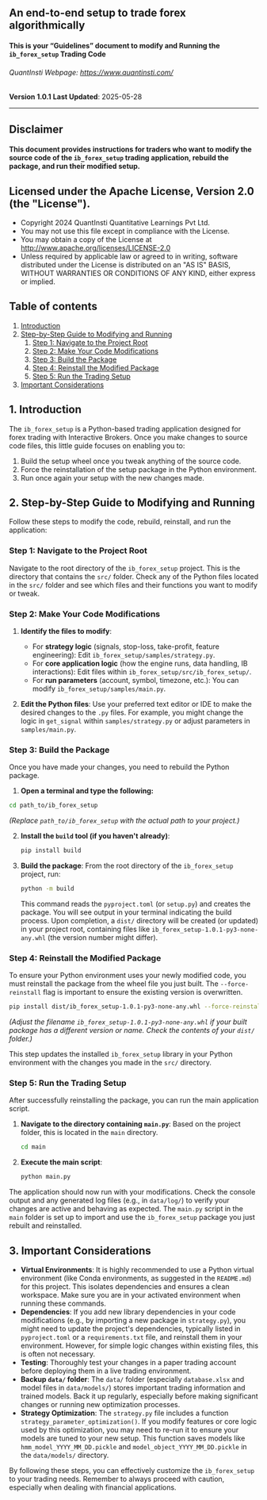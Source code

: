 ## An end-to-end setup to trade forex algorithmically

#### This is your “Guidelines” document to modify and Running the `ib_forex_setup` Trading Code
###### QuantInsti Webpage: https://www.quantinsti.com/

**Version 1.0.1**
**Last Updated**: 2025-05-28

-----

## Disclaimer

#### This document provides instructions for traders who want to modify the source code of the `ib_forex_setup` trading application, rebuild the package, and run their modified setup.

## Licensed under the Apache License, Version 2.0 (the "License"). 
- Copyright 2024 QuantInsti Quantitative Learnings Pvt Ltd. 
- You may not use this file except in compliance with the License. 
- You may obtain a copy of the License at http://www.apache.org/licenses/LICENSE-2.0 
- Unless required by applicable law or agreed to in writing, software distributed under the License is distributed on an "AS IS" BASIS, WITHOUT WARRANTIES OR CONDITIONS OF ANY KIND, either express or implied.

## Table of contents
1.  [Introduction](#introduction)
2.  [Step-by-Step Guide to Modifying and Running](#guide)
    1. [Step 1: Navigate to the Project Root](#navigate)
    2. [Step 2: Make Your Code Modifications](#modify)
    3. [Step 3: Build the Package](#build)
    4. [Step 4: Reinstall the Modified Package](#reinstall)
    5. [Step 5: Run the Trading Setup](#run) 
3.  [Important Considerations](#considerations)

<a id='introduction'><a>
## 1. Introduction

The `ib_forex_setup` is a Python-based trading application designed for forex trading with Interactive Brokers. Once you make changes to source code files, this little guide focuses on enabling you to:
1. Build the setup wheel once you tweak anything of the source code.
2. Force the reinstallation of the setup package in the Python environment.
3. Run once again your setup with the new changes made.

<a id='guide'><a>
## 2. Step-by-Step Guide to Modifying and Running

Follow these steps to modify the code, rebuild, reinstall, and run the application:

<a id='navigate'><a>
### Step 1: Navigate to the Project Root
Navigate to the root directory of the `ib_forex_setup` project. This is the directory that contains the `src/` folder. Check any of the Python files located in the `src/` folder and see which files and their functions you want to modify or tweak.

<a id='modify'><a>
### Step 2: Make Your Code Modifications

1.  **Identify the files to modify**:
    * For **strategy logic** (signals, stop-loss, take-profit, feature engineering): Edit `ib_forex_setup/samples/strategy.py`.
    * For **core application logic** (how the engine runs, data handling, IB interactions): Edit files within `ib_forex_setup/src/ib_forex_setup/`.
    * For **run parameters** (account, symbol, timezone, etc.): You can modify `ib_forex_setup/samples/main.py`.

2.  **Edit the Python files**: Use your preferred text editor or IDE to make the desired changes to the `.py` files. For example, you might change the logic in `get_signal` within `samples/strategy.py` or adjust parameters in `samples/main.py`.

<a id='build'><a>
### Step 3: Build the Package

Once you have made your changes, you need to rebuild the Python package.

1. **Open a terminal and type the following:**
```bash
cd path_to/ib_forex_setup
```
*(Replace `path_to/ib_forex_setup` with the actual path to your project.)*

2.  **Install the `build` tool (if you haven't already)**:
    ```bash
    pip install build
    ```

3.  **Build the package**:
    From the root directory of the `ib_forex_setup` project, run:
    ```bash
    python -m build
    ```
    This command reads the `pyproject.toml` (or `setup.py`) and creates the package. You will see output in your terminal indicating the build process. Upon completion, a `dist/` directory will be created (or updated) in your project root, containing files like `ib_forex_setup-1.0.1-py3-none-any.whl` (the version number might differ).

<a id='reinstall'><a>
### Step 4: Reinstall the Modified Package

To ensure your Python environment uses your newly modified code, you must reinstall the package from the wheel file you just built. The `--force-reinstall` flag is important to ensure the existing version is overwritten.

```bash
pip install dist/ib_forex_setup-1.0.1-py3-none-any.whl --force-reinstall
```
*(Adjust the filename `ib_forex_setup-1.0.1-py3-none-any.whl` if your built package has a different version or name. Check the contents of your `dist/` folder.)*

This step updates the installed `ib_forex_setup` library in your Python environment with the changes you made in the `src/` directory.

<a id='run'><a>
### Step 5: Run the Trading Setup

After successfully reinstalling the package, you can run the main application script.

1.  **Navigate to the directory containing `main.py`**:
    Based on the project folder, this is located in the `main` directory. 

    ```bash
    cd main 
    ```

2.  **Execute the main script**:
    ```bash
    python main.py
    ```

The application should now run with your modifications. Check the console output and any generated log files (e.g., in `data/log/`) to verify your changes are active and behaving as expected. The `main.py` script in the `main` folder is set up to import and use the `ib_forex_setup` package you just rebuilt and reinstalled.

<a id='considerations'><a>
## 3. Important Considerations

* **Virtual Environments**: It is highly recommended to use a Python virtual environment (like Conda environments, as suggested in the `README.md`) for this project. This isolates dependencies and ensures a clean workspace. Make sure you are in your activated environment when running these commands.
* **Dependencies**: If you add new library dependencies in your code modifications (e.g., by importing a new package in `strategy.py`), you might need to update the project's dependencies, typically listed in `pyproject.toml` or a `requirements.txt` file, and reinstall them in your environment. However, for simple logic changes within existing files, this is often not necessary.
* **Testing**: Thoroughly test your changes in a paper trading account before deploying them in a live trading environment.
* **Backup `data/` folder**: The `data/` folder (especially `database.xlsx` and model files in `data/models/`) stores important trading information and trained models. Back it up regularly, especially before making significant changes or running new optimization processes.
* **Strategy Optimization**: The `strategy.py` file includes a function `strategy_parameter_optimization()`. If you modify features or core logic used by this optimization, you may need to re-run it to ensure your models are tuned to your new setup. This function saves models like `hmm_model_YYYY_MM_DD.pickle` and `model_object_YYYY_MM_DD.pickle` in the `data/models/` directory.

By following these steps, you can effectively customize the `ib_forex_setup` to your trading needs. Remember to always proceed with caution, especially when dealing with financial applications.